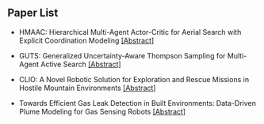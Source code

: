 ## Paper List

- HMAAC: Hierarchical Multi-Agent Actor-Critic for Aerial Search with Explicit Coordination Modeling
[[Abstract]](https://events.infovaya.com/presentation?id=93296)

- GUTS: Generalized Uncertainty-Aware Thompson Sampling for Multi-Agent Active Search
[[Abstract]](https://events.infovaya.com/presentation?id=93299)

- CLIO: A Novel Robotic Solution for Exploration and Rescue Missions in Hostile Mountain Environments
[[Abstract]](https://events.infovaya.com/presentation?id=93302)

- Towards Efficient Gas Leak Detection in Built Environments: Data-Driven Plume Modeling for Gas Sensing Robots
[[Abstract]](https://events.infovaya.com/presentation?id=93305)

